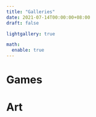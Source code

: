 ```yaml
---
title: "Galleries"
date: 2021-07-14T00:00:00+08:00
draft: false

lightgallery: true

math:
  enable: true
---
```


# Games

# Art
